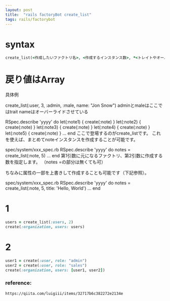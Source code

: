 ```yaml
---
layout: post
title:  "rails factoryBot create_list"
tags: rails/factorybot
---
```



# syntax

```ruby
create_list(<作成したいファクトリ名>, <作成するインスタンス数>, *<トレイトやオーバーライドしたい項目>)
```

# 戻り値はArray
具体例

create_list(:user, 3, :admin, :male, name: "Jon Snow")
adminとmaleはここではtrait
nameはオーバーライドさせている


RSpec.describe 'yyyy' do
  let(:note1) { create(:note) }
  let(:note2) { create(:note) }
  let(:note3) { create(:note) }
  let(:note4) { create(:note) }
  let(:note5) { create(:note) }
  ...
end
ここで登場するのがcreate_listです。
これを使えば、まとめてnoteインスタンスを作成することが可能です。

spec/system/xxx_spec.rb
RSpec.describe 'yyyy' do
  notes = create_list(:note, 5)
  ...
end
第1引数に元になるファクトリ、第2引数に作成する数を指定します。
（notes =の部分は無くても可）

ちなみに属性の一部を上書きして作成することも可能です（下記参照）。

spec/system/xxx_spec.rb
RSpec.describe 'yyyy' do
  notes = create_list(:note, 5, title: 'Hello, World')
  ...
end



# 1

```ruby
users = create_list(:users, 2)
create(:organization, users: users)
```

# 2

```ruby
user1 = create(:user, role: "admin")
user2 = create(:user, role: "sales")
create(:organization, users: [user1, user2])
```



### reference:

```
https://qiita.com/luigiii/items/32717b6c382272e2134e
```
